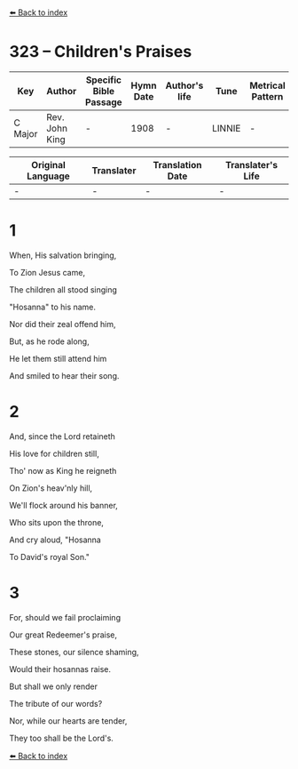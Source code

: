 [⬅️ Back to index](../README.md)

# 323 – Children's Praises

Key | Author   | Specific Bible Passage     |Hymn Date |Author's life |Tune |Metrical Pattern   |Composer/Source
-- | --------- | ---------------------------|----------|--------------|-----|-------------------|-------------  
C Major |Rev. John King |- |1908 |- |LINNIE |- |F. E. Belden

Original Language | Translater | Translation Date   | Translater's Life  
----------------- | --------- | --------------------|-------------     
\- |- |- |-




# 1

When, His salvation bringing,

To Zion Jesus came,

The children all stood singing

"Hosanna" to his name.

Nor did their zeal offend him,

But, as he rode along,

He let them still attend him

And smiled to hear their song.



# 2

And, since the Lord retaineth

His love for children still,

Tho' now as King he reigneth

On Zion's heav'nly hill,

We'll flock around his banner,

Who sits upon the throne,

And cry aloud, "Hosanna

To David's royal Son."



# 3

For, should we fail proclaiming

Our great Redeemer's praise,

These stones, our silence shaming,

Would their hosannas raise.

But shall we only render

The tribute of our words?

Nor, while our hearts are tender,

They too shall be the Lord's.





[⬅️ Back to index](../README.md)
